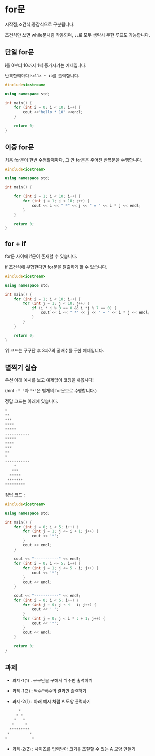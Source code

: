 # for문

시작점;조건식;증감식으로 구분됩니다.

조건식만 쓰면 while문처럼 작동되며, ```;;```로 모두 생략시 무한 루프도 가능합니다.

## 단일 for문

i를 0부터 10까지 1씩 증가시키는 예제입니다.

반복할때마다 ```hello * 10```를 출력합니다.

```c++
#include<iostream>

using namespace std;

int main() {
    for (int i = 0; i < 10; i++) {
        cout <<"hello * 10" <<endl;
    }

    return 0;
}
```

## 이중 for문

처음 for문이 한번 수행할때마다, 그 안 for문은 주어진 반복문을 수행합니다.

```c++
#include<iostream>

using namespace std;

int main() {

    for (int i = 1; i < 10; i++) {
        for (int j = 1; j < 10; j++) {
            cout << i << " *" << j << " = " << i * j << endl;
        }
    }

    return 0;
}
```

## for + if

for문 사이에 if문이 존재할 수 있습니다.

if 조건식에 부합한다면 for문을 탈출하게 할 수 있습니다.

```c++
#include<iostream>

using namespace std;

int main() {
    for (int i = 1; i < 10; i++) {
        for (int j = 1; j < 10; j++) {
            if (i * j % 3 == 0 && i *j % 7 == 0) {
                cout << i << " *" << j << " = " << i * j << endl;
            }
        }
    }

    return 0;
}
```

위 코드는 구구단 후 3과7의 공배수를 구한 예제입니다.

## 별찍기 실습

우선 아래 예시를 보고 예제없이 코딩을 해봅시다!

(hint : ```" "```과 ```"*"```은 별개의 for문으로 수행합니다.)

정답 코드는 아래에 있습니다.

```c++
*
**
***
****
*****
-----------
*****
****
***
**
*
-----------
    *
   ***
  *****
 *******
*********
```

정답 코드 : 

```c++
#include<iostream>

using namespace std;

int main() {
    for (int i = 0; i < 5; i++) {
        for (int j = 1; j <= i + 1; j++) {
            cout << '*';
        }
        cout << endl;
    }

    cout << "-----------" << endl;
    for (int i = 0; i <= 5; i++) {
        for (int j = 1; j <= 5 - i; j++) {
            cout << '*';
        }
        cout << endl;
    }

    cout << "-----------" << endl;
    for (int i = 0; i < 5; i++) {
        for (int j = 0; j < 4 - i; j++) {
            cout << ' ';
        }
        for (int j = 0; j < i * 2 + 1; j++) {
            cout << '*';
        }
        cout << endl;
    }

    return 0;
}
```

## 과제

* 과제-1(1) : 구구단을 구해서 짝수만 출력하기
* 과제-1(2) : 짝수*짝수의 결과만 출력하기

* 과제-2(1) : 아래 예시 처럼 A 모양 출력하기

```c++
      *
     * *
    *   *
   *     *
  *********
 *         *
*           *
```

* 과제-2(2) : 사이즈를 입력받아 크기를 조절할 수 있는 A 모양 만들기